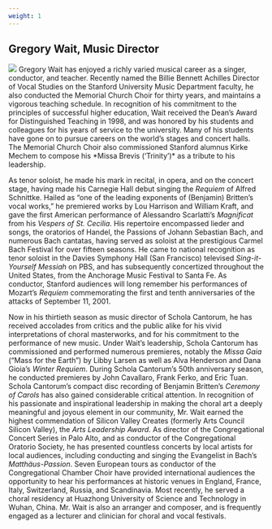 ```yaml
---
weight: 1
---
```


## Gregory Wait, Music Director

<img src="/leadership/wait.jpg" class="float-left">
Gregory Wait has enjoyed a richly varied musical career as a singer, conductor,
and teacher. Recently named the Billie Bennett Achilles Director of Vocal
Studies on the Stanford University Music Department faculty, he also conducted
the Memorial Church Choir for thirty years, and maintains a vigorous teaching
schedule. In recognition of his commitment to the principles of successful
higher education, Wait received the Dean’s Award for Distinguished Teaching in
1998, and was honored by his students and colleagues for his years of service to
the university. Many of his students have gone on to pursue careers on the
world’s stages and concert halls. The Memorial Church Choir also commissioned
Stanford alumnus Kirke Mechem to compose his *Missa Brevis (‘Trinity’)* as a
tribute to his leadership.

As tenor soloist, he made his mark in recital, in opera, and on the concert
stage, having made his Carnegie Hall debut singing the *Requiem* of Alfred
Schnittke. Hailed as “one of the leading exponents of (Benjamin) Britten’s vocal
works,” he premiered works by Lou Harrison and William Kraft, and gave the first
American performance of Alessandro Scarlatti’s *Magnificat* from his *Vespers of
St. Cecilia*. His repertoire encompassed lieder and songs, the oratorios of
Handel, the Passions of Johann Sebastian Bach, and numerous Bach cantatas,
having served as soloist at the prestigious Carmel Bach Festival for over
fifteen seasons. He came to national recognition as tenor soloist in the Davies
Symphony Hall (San Francisco) televised *Sing-it-Yourself Messiah* on PBS, and
has subsequently concertized throughout the United States, from the Anchorage
Music Festival to Santa Fe. As conductor, Stanford audiences will long remember
his performances of Mozart’s *Requiem* commemorating the first and tenth
anniversaries of the attacks of September 11, 2001.

Now in his thirtieth season as music director of Schola Cantorum, he has
received accolades from critics and the public alike for his vivid
interpretations of choral masterworks, and for his commitment to the performance
of new music. Under Wait’s leadership, Schola Cantorum has commissioned and
performed numerous premieres, notably the *Missa Gaia* (“Mass for the Earth”) by
Libby Larsen as well as Alva Henderson and Dana Gioia’s *Winter Requiem*. During
Schola Cantorum’s 50th anniversary season, he conducted premieres by John
Cavallaro, Frank Ferko, and Eric Tuan. Schola Cantorum’s compact disc recording
of Benjamin Britten’s *Ceremony of Carols* has also gained considerable critical
attention. In recognition of his passionate and inspirational leadership in
making the choral art a deeply meaningful and joyous element in our community,
Mr. Wait earned the highest commendation of Silicon Valley Creates (formerly
Arts Council Silicon Valley), the *Arts Leadership Award*. As director of the
Congregational Concert Series in Palo Alto, and as conductor of the
Congregational Oratorio Society, he has presented countless concerts by local
artists for local audiences, including conducting and singing the Evangelist in
Bach’s *Matthäus-Passion*. Seven European tours as conductor of the
Congregational Chamber Choir have provided international audiences the
opportunity to hear his performances at historic venues in England, France,
Italy, Switzerland, Russia, and Scandinavia. Most recently, he served a choral
residency at Huazhong University of Science and Technology in Wuhan, China. Mr.
Wait is also an arranger and composer, and is frequently engaged as a lecturer
and clinician for choral and vocal festivals.

